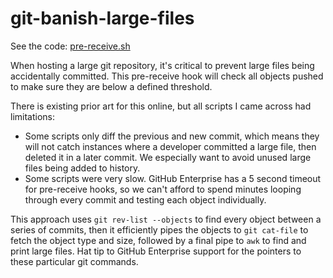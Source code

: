 # git-banish-large-files

See the code: [pre-receive.sh](/pre-receive.sh)

When hosting a large git repository, it's critical to prevent large files being accidentally committed. This pre-receive hook will check all objects pushed to make sure they are below a defined threshold.

There is existing prior art for this online, but all scripts I came across had limitations:

* Some scripts only diff the previous and new commit, which means they will not catch instances where a developer committed a large file, then deleted it in a later commit. We especially want to avoid unused large files being added to history.
* Some scripts were very slow. GitHub Enterprise has a 5 second timeout for pre-receive hooks, so we can't afford to spend minutes looping through every commit and testing each object individually.

This approach uses `git rev-list --objects` to find every object between a series of commits, then it efficiently pipes the objects to `git cat-file` to fetch the object type and size, followed by a final pipe to `awk` to find and print large files. Hat tip to GitHub Enterprise support for the pointers to these particular git commands.
